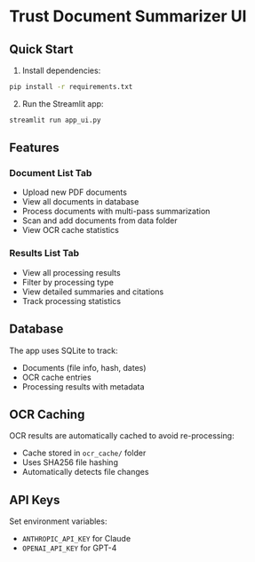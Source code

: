 # Trust Document Summarizer UI

## Quick Start

1. Install dependencies:
```bash
pip install -r requirements.txt
```

2. Run the Streamlit app:
```bash
streamlit run app_ui.py
```

## Features

### Document List Tab
- Upload new PDF documents
- View all documents in database
- Process documents with multi-pass summarization
- Scan and add documents from data folder
- View OCR cache statistics

### Results List Tab
- View all processing results
- Filter by processing type
- View detailed summaries and citations
- Track processing statistics

## Database

The app uses SQLite to track:
- Documents (file info, hash, dates)
- OCR cache entries
- Processing results with metadata

## OCR Caching

OCR results are automatically cached to avoid re-processing:
- Cache stored in `ocr_cache/` folder
- Uses SHA256 file hashing
- Automatically detects file changes

## API Keys

Set environment variables:
- `ANTHROPIC_API_KEY` for Claude
- `OPENAI_API_KEY` for GPT-4